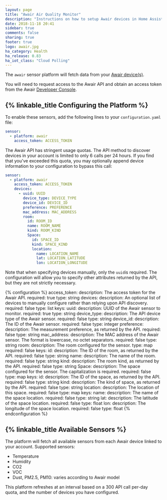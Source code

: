 ```yaml
---
layout: page
title: "Awair Air Quality Monitor"
description: "Instructions on how to setup Awair devices in Home Assistant."
date: 2018-11-18 20:41
sidebar: true
comments: false
sharing: true
footer: true
logo: awair.jpg
ha_category: Health
ha_release: 0.83
ha_iot_class: "Cloud Polling"
---
```


The `awair` sensor platform will fetch data from your [Awair device(s)](https://getawair.com).

You will need to request access to the Awair API and obtain an access token from the Awair [Developer Console](https://developer.getawair.com/).

## {% linkable_title Configuring the Platform %}

To enable these sensors, add the following lines to your `configuration.yaml` file:

```yaml
sensor:
  - platform: awair
    access_token: ACCESS_TOKEN
```

The Awair API has stringent usage quotas. The API method to discover devices in your account is
limited to only 6 calls per 24 hours. If you find that you've exceeded this quota, you may optionally
append device information to your configuration to bypass this call:

```yaml
sensor:
  - platform: awair
    access_token: ACCESS_TOKEN
    devices:
      - uuid: UUID
        device_type: DEVICE_TYPE
        device_id: DEVICE_ID
        preference: PREFERENCE
        mac_address: MAC_ADDRESS
        room:
          id: ROOM_ID
          name: ROOM_NAME
          kind: ROOM_KIND
          Space:
            id: SPACE_ID
            kind: SPACE_KIND
            location:
              name: LOCATION_NAME
              lat: LOCATION_LATITUDE
              lon: LOCATION_LONGITUDE
```

Note that when specifying devices manually, only the `uuid`is required. The configuration will allow you to specify
other attributes returned by the API, but they are not strictly necessary.

{% configuration %}
access_token:
  description: The access token for the Awair API.
  required: true
  type: string
devices:
  description: An optional list of devices to manually configure rather than relying upon API discovery.
  required: false
  type: list
  keys:
    uuid:
      description: UUID of the Awair sensor to monitor.
      required: true
      type: string
    device_type:
      description: The API device type of the Awair sensor.
      required: false
      type: string
    device_id:
      description: The ID of the Awair sensor.
      required: false
      type: integer
    preference:
      description: The measurement preference, as returned by the API.
      required: false
      type: string
    mac_address:
      description: The MAC address of the Awair sensor. The format is lowercase, no octet separators.
      required: false
      type: string
    room:
      description: The room configured for the sensor.
      type: map
      required: false
      keys:
        id:
          description: The ID of the room, as returned by the API.
          required: false
          type: string
        name:
          description: The name of the room.
          required: false
          type: string
        kind:
          description: The room kind, as returned by the API.
          required: false
          type: string
        Space:
          description: The space configured for the sensor. The capitalization is required.
          required: false
          type: map
          keys:
            id:
              description: The ID of the space, as returned by the API.
              required: false
              type: string
            kind:
              description: The kind of space, as returned by the API.
              required: false
              type: string
            location:
              description: The location of this space.
              required: false
              type: map
              keys:
                name:
                  description: The name of the space location.
                  required: false
                  type: string
                lat:
                  description: The latitude of the space location.
                  required: false
                  type: float
                lon:
                  description: The longitude of the space location.
                  required: false
                  type: float
{% endconfiguration %}

## {% linkable_title Available Sensors %}

The platform will fetch all available sensors from each Awair device linked to your account. Supported sensors:

  * Temperature
  * Humidity
  * CO2
  * VOC
  * Dust, PM2.5, PM10: varies according to Awair model

This platform refreshes at an interval based on a 300 API call per-day quota, and the number of devices you have configured.
